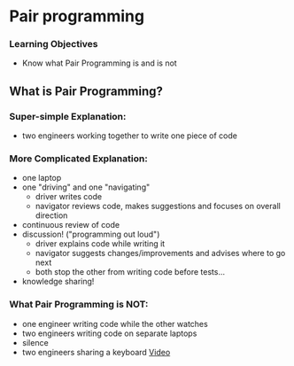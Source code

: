 # Pair programming

### Learning Objectives
- Know what Pair Programming is and is not

## What is Pair Programming?

### Super-simple Explanation:

  - two engineers working together to write one piece of code

### More Complicated Explanation:
  - one laptop
  - one "driving" and one "navigating"
    - driver writes code
    - navigator reviews code, makes suggestions and focuses on overall direction
  - continuous review of code
  - discussion! ("programming out loud")
    - driver explains code while writing it
    - navigator suggests changes/improvements and advises where to go next
    - both stop the other from writing code before tests...
  - knowledge sharing!

### What Pair Programming is NOT:
  - one engineer writing code while the other watches
  - two engineers writing code on separate laptops
  - silence
  - two engineers sharing a keyboard [Video](https://www.youtube.com/watch?v=msX4oAXpvUE)
